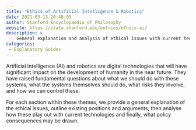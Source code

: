 ```yaml
---
title: "Ethics of Artificial Intelligence & Robotics"
date: 2021-03-13 20:48:05
author: Stanford Encyclopaedia of Philosophy
website: https://plato.stanford.edu/entries/ethics-ai/
description: >
    General explanation and analysis of ethical issues with current technologies and what policy consequences may be drawn.
categories:
 - Explanatory Guides
---
```


Artificial intelligence (AI) and robotics are digital technologies that will have significant impact on the development of humanity in the near future. They have raised fundamental questions about what we should do with these systems, what the systems themselves should do, what risks they involve, and how we can control these.

For each section within these themes, we provide a general explanation of the ethical issues, outline existing positions and arguments, then analyse how these play out with current technologies and finally, what policy consequences may be drawn.
